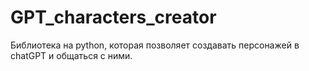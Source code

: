 # GPT_characters_creator
Библиотека на python, которая позволяет создавать персонажей в chatGPT и общаться с ними.
